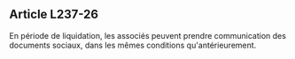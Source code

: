 Article L237-26
----
En période de liquidation, les associés peuvent prendre communication des
documents sociaux, dans les mêmes conditions qu'antérieurement.
